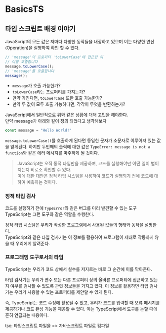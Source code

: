 # BasicsTS 

## 타입 스크립트 배경 이야기 

JavaScript의 모든 값은 저마다 다양한 동작들을 내장하고 있으며 이는 다양한 연산(Operation)을 실행하여 확인 할 수 있다.

```jsx
// 'message'의 프로퍼티 'toLowerCase'에 접근한 뒤
// 이를 호출합니다
message.toLowerCase();
// 'message'를 호출합니다
message();
```

- `message`가 호출 가능한가?
- `toLowerCase`라는 프로퍼티를 가지는가?
- 만약 가진다면, `toLowerCase` 또한 호출 가능한가?
- 만약 두 값이 모두 호출 가능하다면, 각각이 무엇을 반환하는가?

JavaScript에서 일반적으로 위와 같은 상황에 대해 고민을 해야한다.  
만약 message가 아래와 같이 정의 되었다고 생각해보자

```jsx
const message = "Hello World!"
```

`message.toLowerCase()`를 호출하게 된다면 동일한 문자가 소문자로 이루어져 있는 값을 얻게된다. 하지만 두번째의 출력에 대한 값은 `TypeError: message is not a function`와 같은 에러 메시지를 마주하게 될 것이다. 



>JavaScript는 오직 동적 타입만을 제공하며, 코드를 실행해야만 어떤 일이 벌어지는지 비로소 확인할 수 있다.  
이에 대한 대안은 정적 타입 시스템을 사용하여 코드가 실행되기 전에 코드에 대하여 예측하는 것이다. 


### 정적 타입 검사 

코드를 실행하기 전에 `TypeError`와 같은 버그를 미리 발견할 수 있는 도구  
TypeScript는 그런 도구와 같은 역할을 수행한다.  

정적 타입 시스템은 우리가 작성한 프로그램에서 사용된 값들의 형태와 동작을 설명한다.  
TypeScript와 같은 타입 검사기는 이 정보를 활용하여 프로그램이 제대로 작동하지 않을 때 우리에게 알려준다. 

### 프로그래밍 도구로서의 타입 

TypeScript는 우리가 코드 상에서 실수를 저지르는 바로 그 순간에 이를 막아준다.  

타입 검사기는 우리가 변수 또는 다른 프로퍼티 상의 올바른 프로퍼티에 접근하고 있는지 여부를 검사할 수 있도록 관련 정보들을 가지고 있다. 이 정보를 활용하면 타입 검사기는 우리가 사용할 수 있는 프로퍼티를 제안할 수 있게 된다. 

즉, TypeScript는 코드 수정에 활용될 수 있고, 우리가 코드를 입력할 때 오류 메시지를 제공하거나 코드 완성 기능을 제공할 수 있다. 이는 TypeScript에서 도구를 논할 때에 흔히 언급되는 내용이다.

tsc: 타입스크립트 파일을 => 자바스크립트 파일로 컴파일